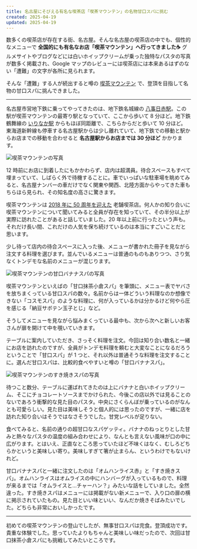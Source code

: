 ```yaml
---
title: 名古屋にそびえる有名な喫茶店「喫茶マウンテン」の名物甘口スパに挑む
created: 2025-04-19
updated: 2025-04-19
---
```


数多くの喫茶店が存在する街、名古屋。そんな名古屋の喫茶店の中でも、個性的なメニューで **全国的にも有名なお店「喫茶マウンテン」へ行ってきました☕️** グルメサイトやブログなどには白いホイップクリームが乗った独特なパスタの写真が数多く掲載され、Google マップのレビューには喫茶店には本来あるはずのない「遭難」の文字が各所に見られます。

そんな「遭難」する人が続出すると噂の [喫茶マウンテン](http://kissamountain.blog61.fc2.com/) で、登頂を目指して名物の甘口スパに挑んできました。

---

名古屋市営地下鉄に乗ってやってきたのは、地下鉄名城線の [八事日赤駅](https://www.kotsu.city.nagoya.jp/jp/pc/SUBWAY/station_top.html?name=%E5%85%AB%E4%BA%8B%E6%97%A5%E8%B5%A4)。この駅が喫茶マウンテンの最寄り駅となっていて、ここから歩いて 8 分ほど。地下鉄鶴舞線の [いりなか駅](https://www.kotsu.city.nagoya.jp/jp/pc/subway/station_top.html?name=%E3%81%84%E3%82%8A%E3%81%AA%E3%81%8B) からもほぼ同距離で、こちらからだと歩いて 10 分ほど。東海道新幹線も停車する名古屋駅からは少し離れていて、地下鉄での移動と駅からお店までの移動を合わせると **名古屋駅からお店までは 30 分ほど** かかります。

![喫茶マウンテンの写真](3462a27b-211e-4373-7f89-33524ba34700)

12 時前にお店に到着したにもかかわらず、店内は超満員。待合スペースもすべて埋まっていて、しばらく外で待機することに。車でいっぱいな駐車場を眺めてみると、名古屋ナンバーの車だけでなく関東や関西、北陸方面からやってきた車もちらほら見られ、その知名度の高さに驚きます。

喫茶マウンテンは [2018 年に 50 周年を迎えた](http://kissamountain.blog61.fc2.com/blog-entry-151.html) 老舗喫茶店。何人かの知り合いに喫茶マウンテンについて聞いてみると全員が存在を知っていて、その半分以上が実際に訪れたことがあると話していました。20 年以上前に行ったという声も。それだけ長い間、これだけの人気を保ち続けているのは本当にすごいことだと思います。

少し待って店内の待合スペースに入った後、メニューが書かれた冊子を見ながら注文する料理を選びます。並んでいるメニューは普通のものもありつつ、さり気なくトンデモな名前のメニューが混じります。

![喫茶マウンテンの甘口バナナスパの写真](fec2d052-8e05-4333-9ebe-871c4083ed00)

喫茶マウンテンといえばの「甘口抹茶小倉スパ」を筆頭に、メニュー表でヤバさを放ちまくっている甘口スパの数々。名前からは一体どういう料理なのか想像できない「コスモスパ」のような料理に、何が入っているかは分かるけど何やら圧を感じる「納豆サボテン玉子とじ」など。

そうしてメニューを見ながら悩みまくっている最中も、次から次へと新しいお客さんが扉を開けて中を覗いていきます。

テーブルに案内していただき、さっそく料理を注文。今回は知り合い数名と一緒にお店を訪れたのですが、全員がトンデモ料理を頼むと大変なことになるだろうということで「甘口スパ」が 1 つと、それ以外は普通そうな料理を注文することに。選んだ甘口スパは、比較的食べやすいと噂の「甘口バナナスパ」。

![喫茶マウンテンのすき焼きスパの写真](3b72b9e6-d5ce-4d4c-75fa-5feabf649100)

待つこと数分、テーブルに運ばれてきたのは上にバナナと白いホイップクリーム、そこにチョコレートソースまでかけられた、今後この店以外では見ることのないであろう衝撃的な見た目のパスタ。中央にさくらんぼが乗っているのがなんとも可愛らしい。見た目は美味しそうと個人的には思ったのですが、一緒に店を訪れた知り合いはそうではなさそうでした。甘党レベルが足りない。

食べてみると、名前の通りの超甘口なスパゲッティ。バナナのねっとりとした甘みと熱々なパスタの温度の組み合わせにより、なんとも言えない風味が口の中に広がります。とはいえ、正直なところ思っていたほど不味くはなく、むしろどちらかというと美味しい寄り。美味しすぎて箸が止まらん、というわけでもないけれど。

甘口バナナスパと一緒に注文したのは「オムハンライス赤」と「すき焼きスパ」。オムハンライスはオムライスの中にハンバーグが入っているもので、料理が来るまでは「オムライスと…チャーハン？」みたいな話をしていました。全然違った。すき焼きスパはメニューには掲載がない新メニューで、入り口の扉の横に掲示されていたもの。見た目といい味といい、なんだか焼きそばみたいでした。どちらも非常においしかったです。

---

初めての喫茶マウンテンの登山でしたが、無事甘口スパは完食。登頂成功です。貴重な体験でした。思っていたよりもちゃんと美味しい味だったので、次回は甘口抹茶小倉スパにも挑戦してみたいところです。
